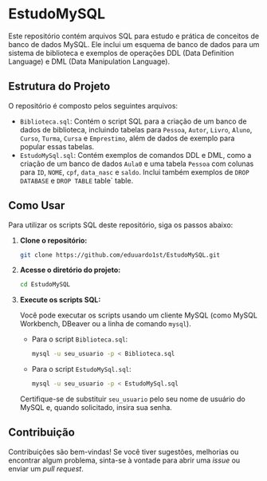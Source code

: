 # EstudoMySQL

Este repositório contém arquivos SQL para estudo e prática de conceitos de banco de dados MySQL. Ele inclui um esquema de banco de dados para um sistema de biblioteca e exemplos de operações DDL (Data Definition Language) e DML (Data Manipulation Language).



## Estrutura do Projeto

O repositório é composto pelos seguintes arquivos:

- `Biblioteca.sql`: Contém o script SQL para a criação de um banco de dados de biblioteca, incluindo tabelas para `Pessoa`, `Autor`, `Livro`, `Aluno`, `Curso`, `Turma`, `Cursa` e `Emprestimo`, além de dados de exemplo para popular essas tabelas.
- `EstudoMySql.sql`: Contém exemplos de comandos DDL e DML, como a criação de um banco de dados `Aula0` e uma tabela `Pessoa` com colunas para `ID`, `NOME`, `cpf`, `data_nasc` e `saldo`. Inclui também exemplos de `DROP DATABASE` e `DROP TABLE` table` table.



## Como Usar

Para utilizar os scripts SQL deste repositório, siga os passos abaixo:

1.  **Clone o repositório:**

    ```bash
    git clone https://github.com/eduuardo1st/EstudoMySQL.git
    ```

2.  **Acesse o diretório do projeto:**

    ```bash
    cd EstudoMySQL
    ```

3.  **Execute os scripts SQL:**

    Você pode executar os scripts usando um cliente MySQL (como MySQL Workbench, DBeaver ou a linha de comando `mysql`).

    - Para o script `Biblioteca.sql`:

        ```bash
        mysql -u seu_usuario -p < Biblioteca.sql
        ```

    - Para o script `EstudoMySql.sql`:

        ```bash
        mysql -u seu_usuario -p < EstudoMySql.sql
        ```

    Certifique-se de substituir `seu_usuario` pelo seu nome de usuário do MySQL e, quando solicitado, insira sua senha.





## Contribuição

Contribuições são bem-vindas! Se você tiver sugestões, melhorias ou encontrar algum problema, sinta-se à vontade para abrir uma *issue* ou enviar um *pull request*.
